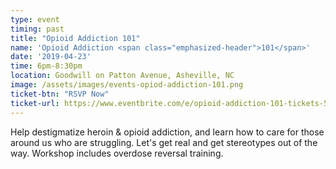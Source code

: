 ```yaml
---
type: event
timing: past
title: "Opioid Addiction 101"
name: 'Opioid Addiction <span class="emphasized-header">101</span>'
date: '2019-04-23'
time: 6pm-8:30pm
location: Goodwill on Patton Avenue, Asheville, NC
image: /assets/images/events-opiod-addiction-101.png
ticket-btn: "RSVP Now"
ticket-url: https://www.eventbrite.com/e/opioid-addiction-101-tickets-55723272809?aff=efbeventtix&fbclid=IwAR0o5lBrMnQVCELoH-43gU3JpgATLJJ1XB7v-7hMf-0OpJ63dwxxzgv8lPI
---
```


Help destigmatize heroin &amp; opioid addiction, and learn how to care for those around us who are struggling. Let's get real and get stereotypes out of the way. Workshop includes overdose reversal training.
